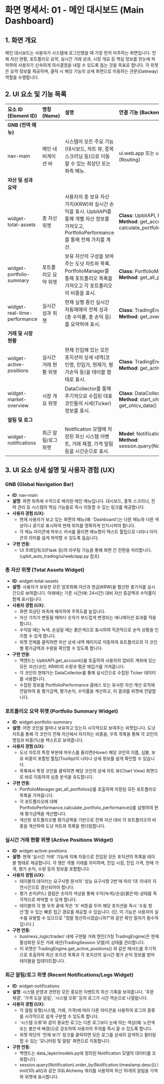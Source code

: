 # **화면 명세서: 01 - 메인 대시보드 (Main Dashboard)**

## **1. 화면 개요**

메인 대시보드는 사용자가 시스템에 로그인했을 때 가장 먼저 마주하는 화면입니다. 전체 자산 현황, 포트폴리오 요약, 실시간 거래 성과, 시장 개요 등 핵심 정보를 한눈에 파악하여 사용자가 신속하게 의사결정을 내릴 수 있도록 돕는 것을 목표로 합니다. 각 위젯은 요약 정보를 제공하며, 클릭 시 해당 기능의 상세 화면으로 이동하는 관문(Gateway) 역할을 수행합니다.

## **2. UI 요소 및 기능 목록**

| 요소 ID (Element ID) | 명칭 (Name) | 설명 | 연결 기능 (Backend/API) | 관련 코드 (Relevant Code) |
| :--- | :--- | :--- | :--- | :--- |
| **GNB (전역 메뉴)** |  |  |  |  |
| nav-main | 메인 네비게이션 바 | 시스템의 모든 주요 기능(대시보드, 차트 뷰, 종목 스크리닝 등)으로 이동할 수 있는 최상단 또는 좌측 메뉴. | ui.web.app 또는 ui.cli.app의 화면 라우팅(Routing) | upbit\_auto\_trading/ui/web/app.py |
| **자산 및 성과 요약** |  |  |  |  |
| widget-total-assets | 총 자산 위젯 | 사용자의 총 보유 자산 가치(KRW)와 실시간 손익을 표시. UpbitAPI를 통해 개별 자산 정보를 가져오고, PortfolioPerformance를 통해 전체 가치를 계산. | **Class**: UpbitAPI, PortfolioPerformance<br>**Method**: get\_account(), calculate\_portfolio\_performance() | data\_layer/collectors/upbit\_api.py<br>business\_logic/portfolio/portfolio\_performance.py |
| widget-portfolio-summary | 포트폴리오 요약 위젯 | 보유 자산의 구성을 보여주는 도넛 차트와 목록. PortfolioManager를 통해 포트폴리오 목록을 가져오고 각 포트폴리오의 비중을 표시. | **Class**: PortfolioManager<br>**Method**: get\_all\_portfolios() | business\_logic/portfolio/portfolio\_manager.py |
| widget-real-time-performance | 실시간 성과 위젯 | 현재 실행 중인 실시간 자동매매의 전체 성과(총 수익률, 총 손익 등)를 요약하여 표시. | **Class**: TradingEngine (가칭)<br>**Method**: get\_overall\_trading\_status() | business\_logic/trader/ (구현 예정) |
| **거래 및 시장 현황** |  |  |  |  |
| widget-active-positions | 실시간 거래 현황 위젯 | 현재 진입해 있는 모든 포지션의 상세 내역(코인명, 진입가, 현재가, 평가손익 등)을 테이블 형태로 표시. | **Class**: TradingEngine (가칭)<br>**Method**: get\_active\_positions() | business\_logic/trader/ (구현 예정) |
| widget-market-overview | 시장 개요 위젯 | DataCollector를 통해 주기적으로 수집된 대표 코인들의 시세(Ticker) 정보를 표시. | **Class**: DataCollector<br>**Method**: start\_ohlcv\_collection(), get\_ohlcv\_data() | data\_layer/collectors/data\_collector.py |
| **알림 및 로그** |  |  |  |  |
| widget-notifications | 최근 알림/로그 위젯 | Notification 모델에 저장된 최신 시스템 이벤트, 거래 체결, 가격 알림 등을 시간순으로 표시. | **Model**: Notification<br>**Method**: session.query(Notification).order\_by(...) | data\_layer/models.py |

## **3. UI 요소 상세 설명 및 사용자 경험 (UX)**

### **GNB (Global Navigation Bar)**

* **ID**: nav-main
* **설명**: 화면 좌측에 수직으로 배치된 메인 메뉴입니다. 대시보드, 종목 스크리너, 전략 관리 등 시스템의 핵심 기능들로 즉시 이동할 수 있는 링크를 제공합니다.
* **사용자 경험 (UX)**:
    * 현재 사용자가 보고 있는 화면의 메뉴(예: 'Dashboard')는 다른 메뉴와 다른 색상이나 굵기로 표시하여 현재 위치를 명확하게 인지시켜야 합니다.
    * 각 메뉴 아이콘에 마우스 커서를 올리면 메뉴명이 텍스트 툴팁으로 나타나 아이콘의 의미를 쉽게 파악할 수 있도록 돕습니다.
* **구현 연동**:
    * UI 프레임워크(Flask 등)의 라우팅 기능을 통해 화면 간 전환을 처리합니다. (upbit\_auto\_trading/ui/web/app.py 참조)

### **총 자산 위젯 (Total Assets Widget)**

* **ID**: widget-total-assets
* **설명**: 사용자가 보유한 모든 암호화폐 자산과 현금(KRW)을 합산한 총가치를 실시간으로 보여줍니다. 아래에는 기준 시간(예: 24시간) 대비 자산 증감액과 수익률이 함께 표시됩니다.
* **사용자 경험 (UX)**:
    * 화면 최상단 좌측에 배치하여 주목도를 높입니다.
    * 자산 가치가 변동될 때마다 숫자가 부드럽게 변경되는 애니메이션 효과를 적용합니다.
    * 수익일 때는 녹색, 손실일 때는 붉은색으로 표시하여 직관적으로 손익 상황을 인지할 수 있게 합니다.
    * 위젯 전체를 클릭하면 자산 상세 내역 페이지로 이동하여 포트폴리오의 각 코인별 평가금액과 수량을 확인할 수 있도록 합니다.
* **구현 연동**:
    * 백엔드는 UpbitAPI.get\_account()를 호출하여 사용자의 업비트 계좌에 있는 모든 자산(코인, KRW)의 수량과 평균 매입가를 가져옵니다.
    * 각 코인의 현재가는 DataCollector를 통해 실시간으로 수집된 Ticker 데이터를 사용합니다.
    * 수집된 정보를 PortfolioPerformance 클래스 또는 유사한 자산 계산 로직에 전달하여 총 평가금액, 평가손익, 수익률을 계산하고, 이 결과를 위젯에 전달합니다.

### **포트폴리오 요약 위젯 (Portfolio Summary Widget)**

* **ID**: widget-portfolio-summary
* **설명**: 어떤 코인을 얼마나 보유하고 있는지 시각적으로 보여주는 위젯입니다. 도넛 차트를 통해 각 코인이 전체 자산에서 차지하는 비중을, 우측 목록을 통해 각 코인의 명칭과 비중(%)을 텍스트로 보여줍니다.
* **사용자 경험 (UX)**:
    * 도넛 차트의 특정 부분에 마우스를 올리면(Hover) 해당 코인의 이름, 심볼, 보유 비중이 포함된 툴팁(Tooltip)이 나타나 상세 정보를 쉽게 확인할 수 있습니다.
    * 목록에서 특정 코인을 클릭하면 해당 코인의 상세 차트 뷰(Chart View) 화면으로 바로 이동하여 심층 분석을 유도합니다.
* **구현 연동**:
    * PortfolioManager.get\_all\_portfolios()를 호출하여 저장된 모든 포트폴리오 목록을 가져옵니다.
    * 각 포트폴리오에 대해 PortfolioPerformance.calculate\_portfolio\_performance()를 실행하여 현재 평가금액을 계산합니다.
    * 계산된 포트폴리오별 평가금액을 기반으로 전체 자산 대비 각 포트폴리오의 비중을 계산하여 도넛 차트와 목록을 렌더링합니다.

### **실시간 거래 현황 위젯 (Active Positions Widget)**

* **ID**: widget-active-positions
* **설명**: 현재 '실시간 거래' 기능에 의해 자동으로 진입된 모든 포지션의 목록을 테이블 형태로 제공합니다. 각 행은 개별 거래를 의미하며, 진입 시점, 진입 가격, 현재 가격, 평가 손익, 수량 등의 정보를 포함합니다.
* **사용자 경험 (UX)**:
    * 테이블의 데이터는 요구사항 문서의 '성능 요구사항 2번'에 따라 1초 이내의 지연시간으로 갱신되어야 합니다.
    * 평가 손익(P/L) 컬럼은 숫자의 색상을 통해 수익(녹색)/손실(붉은색) 상태를 즉각적으로 파악할 수 있게 합니다.
    * 테이블의 각 행 우측 끝에 작은 'X' 버튼을 두어 해당 포지션을 즉시 '수동 청산'할 수 있는 빠른 접근 경로를 제공할 수 있습니다. (단, 이 기능은 사용자의 실수를 유발할 수 있으므로 "정말 청산하시겠습니까?"와 같은 확인 절차가 필수적입니다.)
* **구현 연동**:
    * business\_logic/trader/ 내에 구현될 거래 엔진(가칭 TradingEngine)은 현재 활성화된 모든 거래 세션(TradingSession 모델)의 상태를 관리합니다.
    * 이 위젯은 TradingEngine.get\_active\_positions() 와 같은 메서드를 주기적으로 호출하여 최신 포지션 목록과 각 포지션의 실시간 평가 손익 정보를 받아 테이블을 업데이트합니다.

### **최근 알림/로그 위젯 (Recent Notifications/Logs Widget)**

* **ID**: widget-notifications
* **설명**: 시스템 운영과 관련된 모든 중요한 이벤트의 최신 기록을 보여줍니다. '주문 체결', '가격 도달 알림', '시스템 오류' 등의 로그가 시간 역순으로 나열됩니다.
* **사용자 경험 (UX)**:
    * 각 알림 유형(시스템, 거래, 가격)에 따라 다른 아이콘을 사용하여 로그의 종류를 시각적으로 쉽게 구분할 수 있도록 합니다.
    * '시스템 오류'와 같이 중요한 로그는 다른 로그보다 눈에 띄는 색상(예: 노란색 또는 붉은색 배경)으로 강조하여 사용자의 주의를 즉시 끌 수 있도록 합니다.
    * 위젯 하단의 '전체 보기' 링크를 클릭하면 모든 로그를 상세히 검색하고 필터링할 수 있는 '모니터링 및 알림' 화면으로 이동합니다.
* **구현 연동**:
    * 백엔드는 data\_layer/models.py에 정의된 Notification 모델의 데이터를 조회합니다.
    * session.query(Notification).order\_by(Notification.timestamp.desc()).limit(10).all()과 같은 SQLAlchemy 쿼리를 사용하여 최신 10개의 알림을 가져와 위젯에 표시합니다.